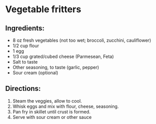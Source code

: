 # Vegetable fritters

## Ingredients:

   * 8 oz fresh vegetables (not too wet; broccoli, zucchini, cauliflower)
   * 1/2 cup flour
   * 1 egg
   * 1/3 cup grated/cubed cheese (Parmesean, Feta)
   * Salt to taste
   * Other seasoning, to taste (garlic, pepper)
   * Sour cream (optional)

## Directions:

   1. Steam the veggies, allow to cool.
   2. Whisk eggs and mix with flour, cheese, seasoning.
   3. Pan fry in skillet until crust is formed.
   4. Serve with sour cream or other sauce
